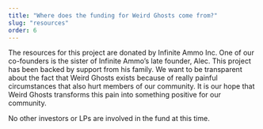 ```yaml
---
title: "Where does the funding for Weird Ghosts come from?"
slug: "resources"
order: 6
---
```


The resources for this project are donated by Infinite Ammo Inc. One of our co-founders is the sister of Infinite Ammo’s late founder, Alec. This project has been backed by support from his family.
We want to be transparent about the fact that Weird Ghosts exists because of really painful circumstances that also hurt members of our community. It is our hope that Weird Ghosts transforms this pain into something positive for our community.

No other investors or LPs are involved in the fund at this time.
